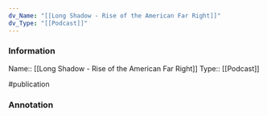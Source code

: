 ```yaml
---
dv_Name: "[[Long Shadow - Rise of the American Far Right]]"
dv_Type: "[[Podcast]]"
---
```

### Information

Name:: [[Long Shadow - Rise of the American Far Right]]
Type:: [[Podcast]]

#publication


### Annotation

